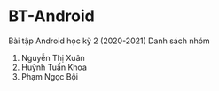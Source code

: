 # BT-Android
Bài tập Android học kỳ 2 (2020-2021)
Danh sách nhóm
1. Nguyễn Thị Xuân
2. Huỳnh Tuấn Khoa
3. Phạm Ngọc Bội
